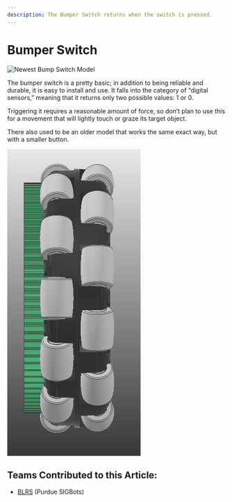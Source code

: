 ```yaml
---
description: The Bumper Switch returns when the switch is pressed.
---
```


# Bumper Switch

![Newest Bump Switch Model](../../.gitbook/assets/276-4858.jpg)

The bumper switch is a pretty basic; in addition to being reliable and durable, it is easy to install and use. It falls into the category of “digital sensors,” meaning that it returns only two possible values: 1 or 0.

Triggering it requires a reasonable amount of force, so don’t plan to use this for a movement that will lightly touch or graze its target object.

There also used to be an older model that works the same exact way, but with a smaller button.

![Older Bump Switch Model](../../.gitbook/assets/image%20%289%29.png)

## Teams Contributed to this Article:

* [BLRS](https://purduesigbots.com/) \(Purdue SIGBots\)

